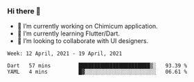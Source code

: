 ### Hi there 👋

<!--
**devcat37/devcat37** is a ✨ _special_ ✨ repository because its `README.md` (this file) appears on your GitHub profile.-->


- 🔭 I’m currently working on Chimicum application.
- 🌱 I’m currently learning Flutter/Dart.
- 👯 I’m looking to collaborate with UI designers.
<!-- - 🤔 I’m looking for help with ... -->

<!--START_SECTION:waka-->
```text
Week: 12 April, 2021 - 19 April, 2021

Dart   57 mins         ███████████████████████▒░   93.39 % 
YAML   4 mins          █▓░░░░░░░░░░░░░░░░░░░░░░░   06.61 % 
```
<!--END_SECTION:waka-->
